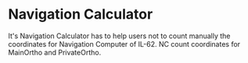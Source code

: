 # Navigation Calculator
It's Navigation Calculator has to help users not to count manually the coordinates for Navigation Computer of IL-62.
NC count coordinates for MainOrtho and PrivateOrtho.
